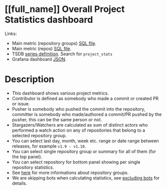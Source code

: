 <h1 id="kubernetes-dashboard">[[full_name]] Overall Project Statistics dashboard</h1>
<p>Links:</p>
<ul>
<li>Main metric (repository groups) <a href="https://github.com/cncf/devstats/blob/master/metrics/shared/project_stats.sql" target="_blank">SQL file</a>.</li>
<li>Main metric (repos) <a href="https://github.com/cncf/devstats/blob/master/metrics/kubernetes/project_stats_repos.sql" target="_blank">SQL file</a>.</li>
<li>TSDB <a href="https://github.com/cncf/devstats/blob/master/metrics/kubernetes/metrics.yaml" target="_blank">series definition</a>. Search for <code>project_stats</code></li>
<li>Grafana dashboard <a href="https://github.com/cncf/devstats/blob/master/grafana/dashboards/kubernetes/overall-project-statistics.json" target="_blank">JSON</a>.</li>
</ul>
<h1 id="description">Description</h1>
<ul>
<li>This dashboard shows various project metrics.</li>
<li>Contributor is defined as somebody who made a commit or created PR or issue.</li>
<li>Pusher is somebody who pushed the commit into the repository, committer is somebody who made/authored a commit/PR pushed by the pusher, this can be the same person or not.</li>
<li>Stargazers/Watchers are calculated as sum of distinct actors who performed a watch action on any of repositories that belong to a selected repository group.</li>
<li>You can select last day, month, week etc. range or date range between releases, for example <code>v1.9 - v1.10</code>.</li>
<li>You can select single repository group or summary for all of them (for the top panel).</li>
<li>You can select repository for bottom panel showing per single repository statistics.</li>
<li>See <a href="https://github.com/cncf/devstats/blob/master/docs/repository_groups.md" target="_blank">here</a> for more informations about repository groups.</li>
<li>We are skipping bots when calculating statistics, see <a href="https://github.com/cncf/devstats/blob/master/docs/excluding_bots.md" target="_blank">excluding bots</a> for details.</li>
</ul>

